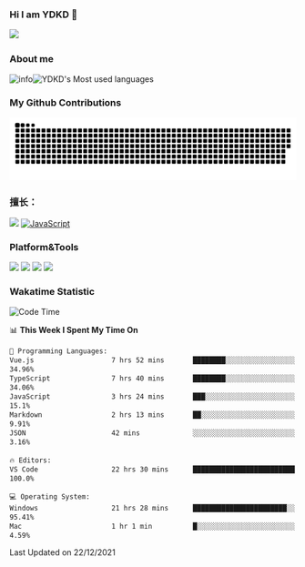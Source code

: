 ### Hi I am YDKD 👋

![](https://visitor-badge.glitch.me/badge?page_id=YDKD.readme)

### About me
![info](https://github-readme-stats.vercel.app/api?username=YDKD&show_icons=true&theme=cobalt)![YDKD's Most used languages](https://github-readme-stats.vercel.app/api/top-langs/?username=YDKD&layout=compact&hide_border=true&langs_count=8)

### My Github Contributions
![](https://raw.githubusercontent.com/YDKD/YDKD/main/assets/github-contribution-grid-snake.svg)

### 擅长：<br />
[![](https://img.shields.io/badge/-Vue.js-007396?style=flat-square&logo=Vue.js&logoColor=#4FC08D)](https://cn.vuejs.org/)
[![JavaScript](https://img.shields.io/badge/-JavaScript-f7e018?style=flat-square&logo=javascript&logoColor=white)]()

### Platform&Tools <br/>

[![]( https://img.shields.io/badge/macOS-Big%20Sur-292e33?style=flat-square&logo=apple&logoColor=ffffff )]() [![](https://img.shields.io/badge/Windows-10-2376bc?style=flat-square&logo=windows&logoColor=ffffff)]() [![]( https://img.shields.io/badge/IDE-Visual%20Studio%20Code-blue?style=flat-square&logo=visual-studio-code&logoColor=ffffff )]() [![]( https://img.shields.io/badge/iPhone-12-999999?style=flat-square&logo=apple&logoColor=ffffff)]() <br />

### Wakatime Statistic
<!--START_SECTION:waka-->
![Code Time](http://img.shields.io/badge/Code%20Time-255%20hrs%2049%20mins-blue)

📊 **This Week I Spent My Time On** 

```text
💬 Programming Languages: 
Vue.js                   7 hrs 52 mins       ████████░░░░░░░░░░░░░░░░░   34.96% 
TypeScript               7 hrs 40 mins       ████████░░░░░░░░░░░░░░░░░   34.06% 
JavaScript               3 hrs 24 mins       ███░░░░░░░░░░░░░░░░░░░░░░   15.1% 
Markdown                 2 hrs 13 mins       ██░░░░░░░░░░░░░░░░░░░░░░░   9.91% 
JSON                     42 mins             ░░░░░░░░░░░░░░░░░░░░░░░░░   3.16%

🔥 Editors: 
VS Code                  22 hrs 30 mins      █████████████████████████   100.0%

💻 Operating System: 
Windows                  21 hrs 28 mins      ███████████████████████░░   95.41% 
Mac                      1 hr 1 min          █░░░░░░░░░░░░░░░░░░░░░░░░   4.59%

```


 Last Updated on 22/12/2021
<!--END_SECTION:waka-->

<!--
**YDKD/YDKD** is a ✨ _special_ ✨ repository because its `README.md` (this file) appears on your GitHub profile.

Here are some ideas to get you started:

- 🔭 I’m currently working on ...
- 🌱 I’m currently learning ...
- 👯 I’m looking to collaborate on ...
- 🤔 I’m looking for help with ...
- 💬 Ask me about ...
- 📫 How to reach me: ...
- 😄 Pronouns: ...
- ⚡ Fun fact: ...
-->
